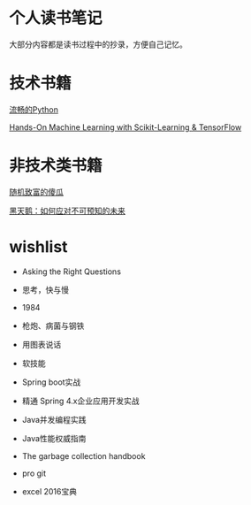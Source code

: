 # 个人读书笔记
大部分内容都是读书过程中的抄录，方便自己记忆。

# 技术书籍
[流畅的Python](https://github.com/bluedesire/book-comments/wiki/%E6%B5%81%E7%95%85%E7%9A%84Python)

[Hands-On Machine Learning with Scikit-Learning & TensorFlow](https://github.com/bluedesire/book-comments/wiki/Hands-On-Machine-Learning-with-Scikit-Learn-&-TensorFlow)

# 非技术类书籍
[随机致富的傻瓜](https://github.com/bluedesire/book-comments/wiki/%E9%9A%8F%E6%9C%BA%E8%87%B4%E5%AF%8C%E7%9A%84%E5%82%BB%E7%93%9C)

[黑天鹅：如何应对不可预知的未来](https://github.com/bluedesire/book-comments/wiki/%E9%BB%91%E5%A4%A9%E9%B9%85%EF%BC%9A%E5%A6%82%E4%BD%95%E5%BA%94%E5%AF%B9%E4%B8%8D%E5%8F%AF%E9%A2%84%E7%9F%A5%E7%9A%84%E6%9C%AA%E6%9D%A5)


# wishlist
- Asking the Right Questions
- 思考，快与慢
- 1984
- 枪炮、病菌与钢铁
- 用图表说话
- 软技能

- Spring boot实战
- 精通 Spring 4.x企业应用开发实战
- Java并发编程实践
- Java性能权威指南
- The garbage collection handbook
- pro git
- excel 2016宝典
